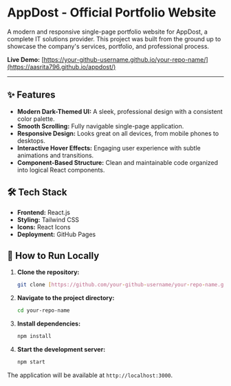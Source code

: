 # AppDost - Official Portfolio Website

A modern and responsive single-page portfolio website for AppDost, a complete IT solutions provider. This project was built from the ground up to showcase the company's services, portfolio, and professional process.

**Live Demo:** [https://your-github-username.github.io/your-repo-name/](https://aasrita796.github.io/appdost/)

---

## ✨ Features

- **Modern Dark-Themed UI:** A sleek, professional design with a consistent color palette.
- **Smooth Scrolling:** Fully navigable single-page application.
- **Responsive Design:** Looks great on all devices, from mobile phones to desktops.
- **Interactive Hover Effects:** Engaging user experience with subtle animations and transitions.
- **Component-Based Structure:** Clean and maintainable code organized into logical React components.

## 🛠️ Tech Stack

- **Frontend:** React.js
- **Styling:** Tailwind CSS
- **Icons:** React Icons
- **Deployment:** GitHub Pages

## 🚀 How to Run Locally

1.  **Clone the repository:**
    ```bash
    git clone [https://github.com/your-github-username/your-repo-name.git](https://github.com/your-github-username/your-repo-name.git)
    ```
2.  **Navigate to the project directory:**
    ```bash
    cd your-repo-name
    ```
3.  **Install dependencies:**
    ```bash
    npm install
    ```
4.  **Start the development server:**
    ```bash
    npm start
    ```

The application will be available at `http://localhost:3000`.
